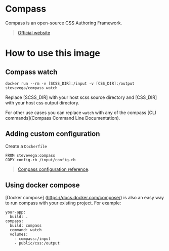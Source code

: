 # Compass

Compass is an open-source CSS Authoring Framework.

> [Official website](http://compass-style.org/)

# How to use this image

## Compass watch

    docker run --rm -v [SCSS_DIR]:/input -v [CSS_DIR]:/output stevevega/compass watch

Replace [SCSS_DIR] with your host scss source directory and [CSS_DIR] with your host css output directory.

For other use cases you can replace `watch` with any of the compass [CLI commands](Compass Command Line Documentation).

## Adding custom configuration

Create a `Dockerfile`

    FROM stevevega:compass
    COPY config.rb /input/config.rb

> [Compass configuration reference](http://compass-style.org/help/documentation/configuration-reference/).

## Using docker compose

[Docker compose] (https://docs.docker.com/compose/) is also an easy way to run compass with your existing project. For example:

    your-app:
      build: .
    compass:
      build: compass
      command: watch
      volumes:
        - compass:/input
        - public/css:/output
